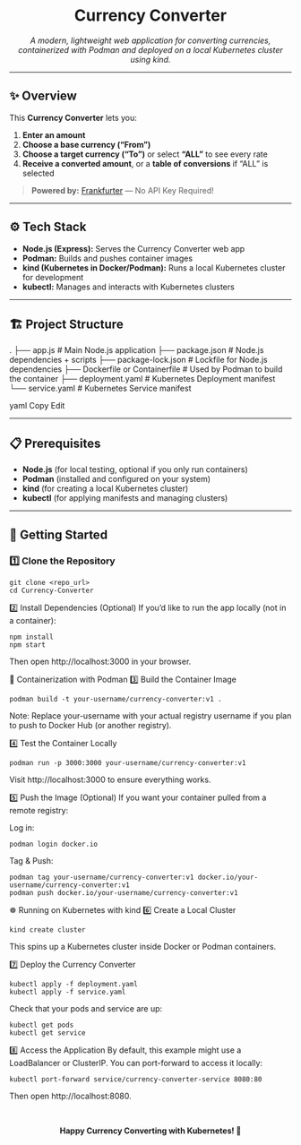 <div align="center">

  
  # **Currency Converter**
  <em>A modern, lightweight web application for converting currencies, containerized with Podman and deployed on a local Kubernetes cluster using kind.</em>
</div>

---

## ✨ Overview
This **Currency Converter** lets you:

1. **Enter an amount**  
2. **Choose a base currency (“From”)**  
3. **Choose a target currency (“To”)** or select **“ALL”** to see every rate  
4. **Receive a converted amount**, or a **table of conversions** if “ALL” is selected

> **Powered by:** [Frankfurter](https://www.frankfurter.app/) — No API Key Required!

---

## ⚙️ Tech Stack

- **Node.js (Express):** Serves the Currency Converter web app  
- **Podman:** Builds and pushes container images  
- **kind (Kubernetes in Docker/Podman):** Runs a local Kubernetes cluster for development  
- **kubectl:** Manages and interacts with Kubernetes clusters

---

## 🏗 Project Structure

. ├── app.js # Main Node.js application ├── package.json # Node.js dependencies + scripts ├── package-lock.json # Lockfile for Node.js dependencies ├── Dockerfile or Containerfile # Used by Podman to build the container ├── deployment.yaml # Kubernetes Deployment manifest └── service.yaml # Kubernetes Service manifest

yaml
Copy
Edit

---

## 📋 Prerequisites

- **Node.js** (for local testing, optional if you only run containers)
- **Podman** (installed and configured on your system)
- **kind** (for creating a local Kubernetes cluster)
- **kubectl** (for applying manifests and managing clusters)

---

## 🚀 Getting Started

### 1️⃣ Clone the Repository
```
git clone <repo_url>
cd Currency-Converter
```
2️⃣ Install Dependencies (Optional)
If you’d like to run the app locally (not in a container):
```
npm install
npm start
```
Then open http://localhost:3000 in your browser.

🐳 Containerization with Podman
3️⃣ Build the Container Image
```
podman build -t your-username/currency-converter:v1 .
```
Note: Replace your-username with your actual registry username if you plan to push to Docker Hub (or another registry).

4️⃣ Test the Container Locally
```
podman run -p 3000:3000 your-username/currency-converter:v1
```
Visit http://localhost:3000 to ensure everything works.

5️⃣ Push the Image (Optional)
If you want your container pulled from a remote registry:

Log in:
```
podman login docker.io
```
Tag & Push:
```
podman tag your-username/currency-converter:v1 docker.io/your-username/currency-converter:v1
podman push docker.io/your-username/currency-converter:v1
```
☸️ Running on Kubernetes with kind
6️⃣ Create a Local Cluster
```
kind create cluster
```
This spins up a Kubernetes cluster inside Docker or Podman containers.

7️⃣ Deploy the Currency Converter
```
kubectl apply -f deployment.yaml
kubectl apply -f service.yaml
```
Check that your pods and service are up:

```
kubectl get pods
kubectl get service
```
8️⃣ Access the Application
By default, this example might use a LoadBalancer or ClusterIP. You can port-forward to access it locally:

```
kubectl port-forward service/currency-converter-service 8080:80
```
Then open http://localhost:8080.

<br /> <div align="center"> <strong>Happy Currency Converting with Kubernetes! 🚀</strong> </div> 
